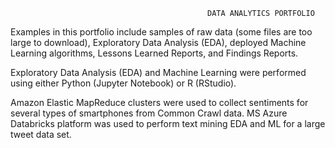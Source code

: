                                                 DATA ANALYTICS PORTFOLIO
                                                
                    
Examples in this portfolio include samples of raw data (some files are too large to download), Exploratory Data Analysis (EDA), deployed Machine Learning algorithms, Lessons Learned Reports, and Findings Reports.

Exploratory Data Analysis (EDA) and Machine Learning were performed using either Python (Jupyter Notebook) or R (RStudio). 

Amazon Elastic MapReduce clusters were used to collect sentiments for several types of smartphones from Common Crawl data. MS Azure Databricks platform was used to perform text mining EDA and ML for a large tweet data set. 
